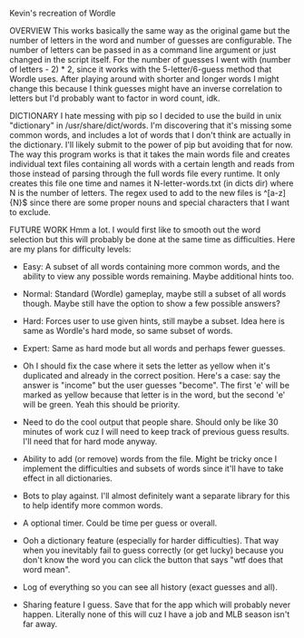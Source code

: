 Kevin's recreation of Wordle

OVERVIEW
This works basically the same way as the original game but the number of letters in the word and number of guesses are configurable. The number of letters can be passed in as a command line argument or just changed in the script itself. For the number of guesses I went with (number of letters - 2) * 2, since it works with the 5-letter/6-guess method that Wordle uses. After playing around with shorter and longer words I might change this because I think guesses might have an inverse correlation to letters but I'd probably want to factor in word count, idk.

DICTIONARY
I hate messing with pip so I decided to use the build in unix "dictionary" in /usr/share/dict/words. I'm discovering that it's missing some common words, and includes a lot of words that I don't think are actually in the dictionary. I'll likely submit to the power of pip but avoiding that for now. The way this program works is that it takes the main words file and creates individual text files containing all words with a certain length and reads from those instead of parsing through the full words file every runtime. It only creates this file one time and names it N-letter-words.txt (in dicts dir) where N is the number of letters. The regex used to add to the new files is ^[a-z]{N}$ since there are some proper nouns and special characters that I want to exclude.

FUTURE WORK
Hmm a lot. I would first like to smooth out the word selection but this will probably be done at the same time as difficulties. Here are my plans for difficulty levels:
- Easy: A subset of all words containing more common words, and the ability to view any possible words remaining. Maybe additional hints too.
- Normal: Standard (Wordle) gameplay, maybe still a subset of all words though. Maybe still have the option to show a few possible answers?
- Hard: Forces user to use given hints, still maybe a subset. Idea here is same as Wordle's hard mode, so same subset of words.
- Expert: Same as hard mode but all words and perhaps fewer guesses.

- Oh I should fix the case where it sets the letter as yellow when it's duplicated and already in the correct position. Here's a case: say the answer is "income" but the user guesses "become". The first 'e' will be marked as yellow because that letter is in the word, but the second 'e' will be green. Yeah this should be priority.

- Need to do the cool output that people share. Should only be like 30 minutes of work cuz I will need to keep track of previous guess results. I'll need that for hard mode anyway.

- Ability to add (or remove) words from the file. Might be tricky once I implement the difficulties and subsets of words since it'll have to take effect in all dictionaries.

- Bots to play against. I'll almost definitely want a separate library for this to help identify more common words.

- A optional timer. Could be time per guess or overall.

- Ooh a dictionary feature (especially for harder difficulties). That way when you inevitably fail to guess correctly (or get lucky) because you don't know the word you can click the button that says "wtf does that word mean".

- Log of everything so you can see all history (exact guesses and all).

- Sharing feature I guess. Save that for the app which will probably never happen. Literally none of this will cuz I have a job and MLB season isn't far away.
